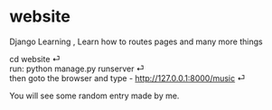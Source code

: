 # website
Django Learning , Learn how to routes pages and many more things 

cd website  ⏎ \
run:  python manage.py runserver  ⏎ \
then goto the browser and type - http://127.0.0.1:8000/music  ⏎ 

You will see some random entry made by me. 
 
